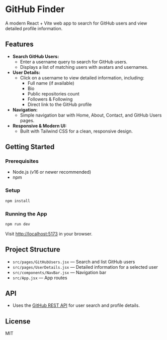 # GitHub Finder

A modern React + Vite web app to search for GitHub users and view detailed profile information.

## Features

- **Search GitHub Users:**
  - Enter a username query to search for GitHub users.
  - Displays a list of matching users with avatars and usernames.
- **User Details:**
  - Click on a username to view detailed information, including:
    - Full name (if available)
    - Bio
    - Public repositories count
    - Followers & Following
    - Direct link to the GitHub profile
- **Navigation:**
  - Simple navigation bar with Home, About, Contact, and GitHub Users pages.
- **Responsive & Modern UI:**
  - Built with Tailwind CSS for a clean, responsive design.

## Getting Started

### Prerequisites
- Node.js (v16 or newer recommended)
- npm

### Setup
```bash
npm install
```

### Running the App
```bash
npm run dev
```
Visit [http://localhost:5173](http://localhost:5173) in your browser.

## Project Structure
- `src/pages/GitHubUsers.jsx` — Search and list GitHub users
- `src/pages/UserDetails.jsx` — Detailed information for a selected user
- `src/components/NavBar.jsx` — Navigation bar
- `src/App.jsx` — App routes

## API
- Uses the [GitHub REST API](https://docs.github.com/en/rest) for user search and profile details.

## License
MIT
